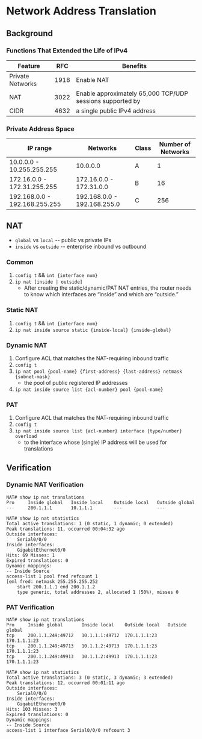 # Network Address Translation

## Background

### Functions That Extended the Life of IPv4
| Feature          | RFC  | Benefits                                                  |
|------------------|------|-----------------------------------------------------------|
| Private Networks | 1918 | Enable NAT                                                |
| NAT              | 3022 | Enable approximately 65,000 TCP/UDP sessions supported by |
| CIDR             | 4632 | a single public IPv4 address                              |

### Private Address Space
| IP range                      | Networks                    | Class | Number of Networks |
|-------------------------------|-----------------------------|-------|--------------------|
| 10.0.0.0 - 10.255.255.255     | 10.0.0.0                    | A     | 1                  |
| 172.16.0.0 - 172.31.255.255   | 172.16.0.0 - 172.31.0.0     | B     | 16                 |
| 192.168.0.0 - 192.168.255.255 | 192.168.0.0 - 192.168.255.0 | C     | 256                |

## NAT
- `global` vs `local` -- public vs private IPs
- `inside` vs `outside` -- enterprise inbound vs outbound

### Common
1. `config t` && `int {interface num}`
2. `ip nat [inside | outside]`
    - After creating the static/dynamic/PAT NAT entries, the router needs to know which interfaces are “inside” and which are “outside.”

### Static NAT
1. `config t` && `int {interface num}`
2. `ip nat inside source static {inside-local} {inside-global}`

### Dynamic NAT
1. Configure ACL that matches the NAT-requiring inbound traffic
2. `config t`
3. `ip nat pool {pool-name} {first-address} {last-address} netmask {subnet-mask}`
    - the pool of public registered IP addresses
4. `ip nat inside source list {acl-number} pool {pool-name}`

### PAT
1. Configure ACL that matches the NAT-requiring inbound traffic
2. `config t`
3. `ip nat inside source list {acl-number} interface {type/number} overload`
    - to the interface whose (single) IP address will be used for translations

## Verification
### Dynamic NAT Verification
```
NAT# show ip nat translations
Pro     Inside global   Inside local    Outside local   Outside global
---     200.1.1.1       10.1.1.1        ---             ---

NAT# show ip nat statistics
Total active translations: 1 (0 static, 1 dynamic; 0 extended)
Peak translations: 11, occurred 00:04:32 ago
Outside interfaces:
    Serial0/0/0
Inside interfaces:
    GigabitEthernet0/0
Hits: 69 Misses: 1
Expired translations: 0
Dynamic mappings:
-- Inside Source
access-list 1 pool fred refcount 1
[eml fred: netmask 255.255.255.252
    start 200.1.1.1 end 200.1.1.2
    type generic, total addresses 2, allocated 1 (50%), misses 0
```

### PAT Verification
```
NAT# show ip nat translations
Pro     Inside global       Inside local    Outside local   Outside global
tcp     200.1.1.249:49712   10.1.1.1:49712  170.1.1.1:23    170.1.1.1:23
tcp     200.1.1.249:49713   10.1.1.2:49713  170.1.1.1:23    170.1.1.1:23
tcp     200.1.1.249:49913   10.1.1.2:49913  170.1.1.1:23    170.1.1.1:23

NAT# show ip nat statistics
Total active translations: 3 (0 static, 3 dynamic; 3 extended)
Peak translations: 12, occurred 00:01:11 ago
Outside interfaces:
    Serial0/0/0
Inside interfaces:
    GigabitEthernet0/0
Hits: 103 Misses: 3
Expired translations: 0
Dynamic mappings:
-- Inside Source
access-list 1 interface Serial0/0/0 refcount 3
```
